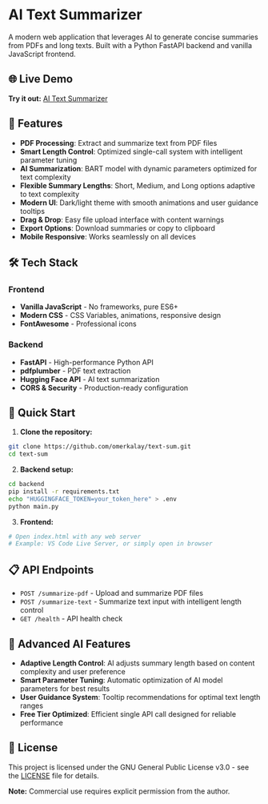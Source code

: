 # AI Text Summarizer 

A modern web application that leverages AI to generate concise summaries from PDFs and long texts. Built with a Python FastAPI backend and vanilla JavaScript frontend.

## 🌐 Live Demo

**Try it out:** [AI Text Summarizer](https://omerkalay.github.io/text-sum)

## 🚀 Features

- **PDF Processing**: Extract and summarize text from PDF files
- **Smart Length Control**: Optimized single-call system with intelligent parameter tuning
- **AI Summarization**: BART model with dynamic parameters optimized for text complexity
- **Flexible Summary Lengths**: Short, Medium, and Long options adaptive to text complexity
- **Modern UI**: Dark/light theme with smooth animations and user guidance tooltips
- **Drag & Drop**: Easy file upload interface with content warnings
- **Export Options**: Download summaries or copy to clipboard
- **Mobile Responsive**: Works seamlessly on all devices

## 🛠️ Tech Stack

### Frontend
- **Vanilla JavaScript** - No frameworks, pure ES6+
- **Modern CSS** - CSS Variables, animations, responsive design
- **FontAwesome** - Professional icons

### Backend
- **FastAPI** - High-performance Python API
- **pdfplumber** - PDF text extraction
- **Hugging Face API** - AI text summarization
- **CORS & Security** - Production-ready configuration

## 🔧 Quick Start

1. **Clone the repository:**
```bash
git clone https://github.com/omerkalay/text-sum.git
cd text-sum
```

2. **Backend setup:**
```bash
cd backend
pip install -r requirements.txt
echo "HUGGINGFACE_TOKEN=your_token_here" > .env
python main.py
```

3. **Frontend:**
```bash
# Open index.html with any web server
# Example: VS Code Live Server, or simply open in browser
```

## 📋 API Endpoints

- `POST /summarize-pdf` - Upload and summarize PDF files
- `POST /summarize-text` - Summarize text input with intelligent length control
- `GET /health` - API health check

## 🧠 Advanced AI Features

- **Adaptive Length Control**: AI adjusts summary length based on content complexity and user preference
- **Smart Parameter Tuning**: Automatic optimization of AI model parameters for best results
- **User Guidance System**: Tooltip recommendations for optimal text length ranges
- **Free Tier Optimized**: Efficient single API call designed for reliable performance

## 📄 License

This project is licensed under the GNU General Public License v3.0 - see the [LICENSE](LICENSE) file for details.

**Note:** Commercial use requires explicit permission from the author.